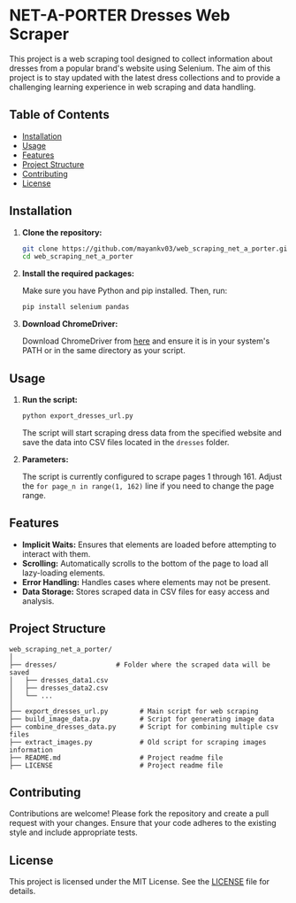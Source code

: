 # NET-A-PORTER Dresses Web Scraper

This project is a web scraping tool designed to collect information about dresses from a popular brand's website using Selenium. The aim of this project is to stay updated with the latest dress collections and to provide a challenging learning experience in web scraping and data handling.

## Table of Contents
- [Installation](#installation)
- [Usage](#usage)
- [Features](#features)
- [Project Structure](#project-structure)
- [Contributing](#contributing)
- [License](#license)

## Installation

1. **Clone the repository:**
   ```bash
   git clone https://github.com/mayankv03/web_scraping_net_a_porter.git
   cd web_scraping_net_a_porter
   ```

2. **Install the required packages:**
   
   Make sure you have Python and pip installed. Then, run:
   ```bash
   pip install selenium pandas
   ```

3. **Download ChromeDriver:**
   
   Download ChromeDriver from [here](https://getwebdriver.com/chromedriver) and ensure it is in your system's PATH or in the same directory as your script.

## Usage

1. **Run the script:**
   ```bash
   python export_dresses_url.py
   ```
   
   The script will start scraping dress data from the specified website and save the data into CSV files located in the `dresses` folder.

2. **Parameters:**
   
   The script is currently configured to scrape pages 1 through 161. Adjust the `for page_n in range(1, 162)` line if you need to change the page range.

## Features

- **Implicit Waits:** Ensures that elements are loaded before attempting to interact with them.
- **Scrolling:** Automatically scrolls to the bottom of the page to load all lazy-loading elements.
- **Error Handling:** Handles cases where elements may not be present.
- **Data Storage:** Stores scraped data in CSV files for easy access and analysis.

## Project Structure

```
web_scraping_net_a_porter/
│
├── dresses/               # Folder where the scraped data will be saved
│   ├── dresses_data1.csv
│   ├── dresses_data2.csv
│   └── ... 
│
├── export_dresses_url.py        # Main script for web scraping
├── build_image_data.py          # Script for generating image data
├── combine_dresses_data.py      # Script for combining multiple csv files
├── extract_images.py            # Old script for scraping images information
├── README.md                    # Project readme file
├── LICENSE                      # Project readme file
```

## Contributing

Contributions are welcome! Please fork the repository and create a pull request with your changes. Ensure that your code adheres to the existing style and include appropriate tests.

## License

This project is licensed under the MIT License. See the [LICENSE](LICENSE) file for details.
